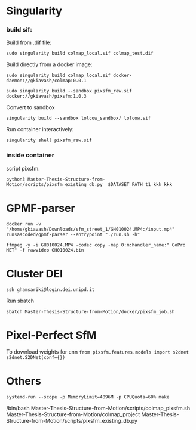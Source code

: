 # Singularity
### build sif:

Build from .dif file:

`sudo singularity build colmap_local.sif colmap_test.dif`

Build directly from a docker image:

`sudo singularity build colmap_local.sif docker-daemon://gkiavash/colmap:0.0.1`

`sudo singularity build --sandbox pixsfm_raw.sif docker://gkiavash/pixsfm:1.0.3`

Convert to sandbox

`singularity build --sandbox lolcow_sandbox/ lolcow.sif`


Run container interactively:

`singularity shell pixsfm_raw.sif`

### inside container

script pixsfm:

`python3 Master-Thesis-Structure-from-Motion/scripts/pixsfm_existing_db.py  $DATASET_PATH t1 kkk kkk`


# GPMF-parser

`docker run -v "/home/gkiavash/Downloads/sfm_street_1/GH010024.MP4:/input.mp4" runsascoded/gpmf-parser --entrypoint "./run.sh -h"`

`ffmpeg -y -i GH010024.MP4 -codec copy -map 0:m:handler_name:" GoPro MET" -f rawvideo GH010024.bin`

# Cluster DEI

`ssh ghamsariki@login.dei.unipd.it`


Run sbatch

`sbatch Master-Thesis-Structure-from-Motion/docker/pixsfm_job.sh `


# Pixel-Perfect SfM

To download weights for cnn
`
from pixsfm.features.models import s2dnet
s2dnet.S2DNet(conf={})
`


# Others

`systemd-run --scope -p MemoryLimit=4096M -p CPUQuota=60% make`

/bin/bash Master-Thesis-Structure-from-Motion/scripts/colmap_pixsfm.sh Master-Thesis-Structure-from-Motion/colmap_project Master-Thesis-Structure-from-Motion/scripts/pixsfm_existing_db.py